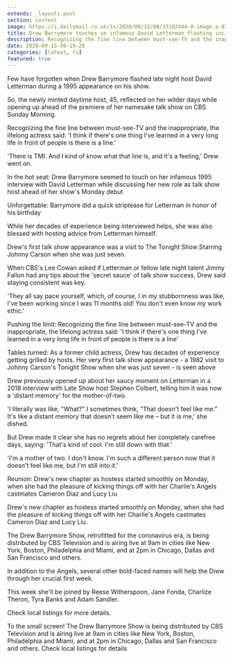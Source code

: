 ```yaml
---
extends: _layouts.post
section: content
image: https://i.dailymail.co.uk/1s/2020/09/15/00/33182444-0-image-a-83_1600124748954.jpg 
title: Drew Barrymore touches on infamous David Letterman flashing incident in chat about new talk show gig 
description: Recognizing the fine line between must-see-TV and the inappropriate, the lifelong actress said I think if theres one thing Ive learned in a very long life in front of people is there is a line. 
date: 2020-09-15-00-19-28 
categories: [latest, tv] 
featured: true 
--- 
```

Few have forgotten when Drew Barrymore flashed late night host David Letterman during a 1995 appearance on his show.

So, the newly minted daytime host, 45, reflected on her wilder days while opening up ahead of the premiere of her namesake talk show on CBS Sunday Morning.

Recognizing the fine line between must-see-TV and the inappropriate, the lifelong actress said: 'I think if there's one thing I've learned in a very long life in front of people is there is a line.'

'There is TMI. And I kind of know what that line is, and it's a feeling,' Drew went on.

In the hot seat: Drew Barrymore seemed to touch on her infamous 1995 interview with David Letterman while discussing her new role as talk show host ahead of her show's Monday debut

Unforgettable: Barrymore did a quick striptease for Letterman in honor of his birthday

While her decades of experience being interviewed helps, she was also blessed with hosting advice from Letterman himself.

Drew's first talk show appearance was a visit to The Tonight Show Starring Johnny Carson when she was just seven.

When CBS's Lee Cowan asked if Letterman or fellow late night talent Jimmy Fallon had any tips about the 'secret sauce' of talk show success, Drew said staying consistent was key. 

'They all say pace yourself, which, of course, I in my stubbornness was like, I've been working since I was 11 months old! You don't even know my work ethic.' 

Pushing the limit: Recognizing the fine line between must-see-TV and the inappropriate, the lifelong actress said: 'I think if there's one thing I've learned in a very long life in front of people is there is a line'

Tables turned: As a former child actress, Drew has decades of experience getting grilled by hosts. Her very first talk show appearance - a 1982 visit to Johnny Carson's Tonight Show when she was just seven - is seen above

Drew previously opened up about her saucy moment on Letterman in a 2018 interview with Late Show host Stephen Colbert, telling him it was now a 'distant memory' for the mother-of-two. 

'I literally was like, "What?" I sometimes think, "That doesn't feel like me." It's like a distant memory that doesn't seem like me – but it is me,' she dished.

But Drew made it clear she has no regrets about her completely carefree days, saying: 'That's kind of cool. I'm still down with that.'

'I'm a mother of two. I don't know. I'm such a different person now that it doesn't feel like me, but I'm still into it.'

Reunion: Drew's new chapter as hostess started smoothly on Monday, when she had the pleasure of kicking things off with her Charlie's Angels castmates Cameron Diaz and Lucy Liu 

Drew's new chapter as hostess started smoothly on Monday, when she had the pleasure of kicking things off with her Charlie's Angels castmates Cameron Diaz and Lucy Liu.

The Drew Barrymore Show, retrofitted for the coronavirus era, is being distributed by CBS Television and is airing live at 9am in cities like New York, Boston, Philadelphia and Miami, and at 2pm in Chicago, Dallas and San Francisco and others.

In addition to the Angels, several other bold-faced names will help the Drew through her crucial first week.

This week she'll be joined by Reese Witherspoon, Jane Fonda, Charlize Theron, Tyra Banks and Adam Sandler.

Check local listings for more details. 

To the small screen! The Drew Barrymore Show is being distributed by CBS Television and is airing live at 9am in cities like New York, Boston, Philadelphia and Miami, and at 2pm in Chicago, Dallas and San Francisco and others. Check local listings for details

